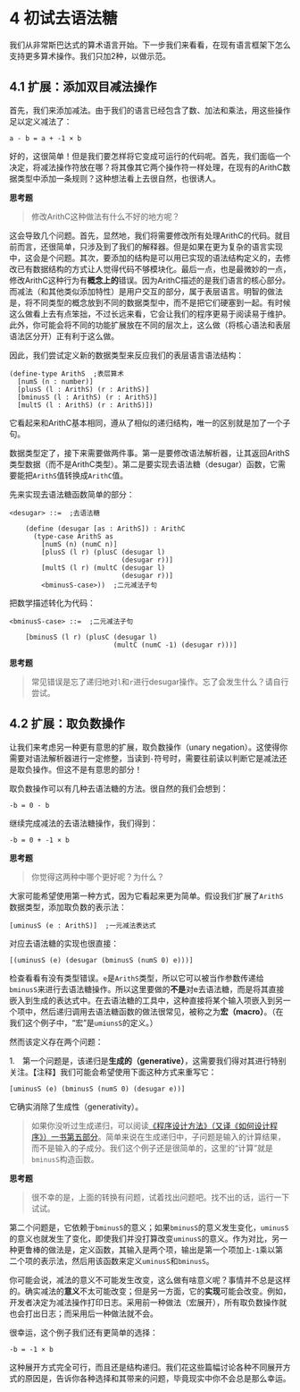 # 4 初试去语法糖

我们从非常斯巴达式的算术语言开始。下一步我们来看看，在现有语言框架下怎么支持更多算术操作。我们只加2种，以做示范。

## 4.1 扩展：添加双目减法操作

首先，我们来添加减法。由于我们的语言已经包含了数、加法和乘法，用这些操作足以定义减法了：

```text
a - b = a + -1 × b
```

好的，这很简单！但是我们要怎样将它变成可运行的代码呢。首先，我们面临一个决定，将减法操作符放在哪？将其像其它两个操作符一样处理，在现有的ArithC数据类型中添加一条规则？这种想法看上去很自然，也很诱人。

__思考题__

> 修改ArithC这种做法有什么不好的地方呢？

这会导致几个问题。首先，显然地，我们将需要修改所有处理ArithC的代码。就目前而言，还很简单，只涉及到了我们的解释器。但是如果在更为复杂的语言实现中，这会是个问题。其次，要添加的结构是可以用已实现的语法结构定义的，去修改已有数据结构的方式让人觉得代码不够模块化。最后一点，也是最微妙的一点，修改ArithC这种行为有**概念上的**错误。因为ArithC描述的是我们语言的核心部分。而减法（和其他类似添加特性）是用户交互的部分，属于表层语言。明智的做法是，将不同类型的概念放到不同的数据类型中，而不是把它们硬塞到一起。有时候这么做看上去有点笨拙，不过长远来看，它会让我们的程序更易于阅读易于维护。此外，你可能会将不同的功能扩展放在不同的层次上，这么做（将核心语法和表层语法区分开）正有利于这么做。

因此，我们尝试定义新的数据类型来反应我们的表层语言语法结构：

```racket
(define-type ArithS  ;表层算术
  [numS (n : number)]
  [plusS (l : ArithS) (r : ArithS)]
  [bminusS (l : ArithS) (r : ArithS)]
  [multS (l : ArithS) (r : ArithS)])
```

它看起来和ArithC基本相同，遵从了相似的递归结构，唯一的区别就是加了一个子句。

数据类型定了，接下来需要做两件事。第一是要修改语法解析器，让其返回ArithS类型数据（而不是ArithC类型）。第二是要实现去语法糖（desugar）函数，它需要能把`ArithS`值转换成`ArithC`值。

先来实现去语法糖函数简单的部分：

```racket
<desugar> ::=  ;去语法糖

    (define (desugar [as : ArithS]) : ArithC
      (type-case ArithS as
        [numS (n) (numC n)]
        [plusS (l r) (plusC (desugar l)
                            (desugar r))]
        [multS (l r) (multC (desugar l)
                            (desugar r))]
        <bminusS-case>))  ;二元减法子句
```

把数学描述转化为代码：

```racket
<bminusS-case> ::=  ;二元减法子句

    [bminusS (l r) (plusC (desugar l)
                          (multC (numC -1) (desugar r)))]
```

__思考题__

> ️常见错误是忘了递归地对`l`和`r`进行desugar操作。忘了会发生什么？请自行尝试。

## 4.2 扩展：取负数操作

让我们来考虑另一种更有意思的扩展，取负数操作（unary negation）。这使得你需要对语法解析器进行一定修整，当读到`-`符号时，需要往前读以判断它是减法还是取负操作。但这不是有意思的部分！

取负数操作可以有几种去语法糖的方法。很自然的我们会想到：

```text
-b = 0 - b
```

继续完成减法的去语法糖操作，我们得到：

```text
-b = 0 + -1 × b
```

__思考题__

> 你觉得这两种中哪个更好呢？为什么？

大家可能希望使用第一种方式，因为它看起来更为简单。假设我们扩展了`ArithS`数据类型，添加取负数的表示法：

```racket
[uminusS (e : ArithS)]  ;一元减法表达式
```

对应去语法糖的实现也很直接：

```racket
[(uminusS (e) (desugar (bminusS (numS 0) e)))]
```

检查看看有没有类型错误。`e`是`ArithS`类型，所以它可以被当作参数传递给`bminusS`来进行去语法糖操作。所以这里要做的**不是**对e去语法糖，而是将其直接嵌入到生成的表达式中。在去语法糖的工具中，这种直接将某个输入项嵌入到另一个项中，然后递归调用去语法糖函数的做法很常见，被称之为**宏（macro）**。（在我们这个例子中，“宏”是`umiunsS`的定义。）

然而该定义存在两个问题：

1.　第一个问题是，该递归是**生成的（generative）**，这需要我们得对其进行特别关注。【注释】我们可能会希望使用下面这种方式来重写它：

```racket
[uminusS (e) (bminusS (numS 0) (desugar e))]
```

它确实消除了生成性（generativity）。

> 如果你没听过生成递归，可以阅读[《程序设计方法》（又译《如何设计程序》）一书第五部分](http://www.ccs.neu.edu/home/matthias/HtDP2e/part_five.html)。简单来说在生成递归中，子问题是输入的计算结果，而不是输入的子成分。我们这个例子还是很简单的，这里的“计算”就是`bminusS`构造函数。

__思考题__

> 很不幸的是，上面的转换有问题，试着找出问题吧。找不出的话，运行一下试试。

第二个问题是，它依赖于`bminusS`的意义；如果`bminusS`的意义发生变化，`uminusS`的意义也就发生了变化，即使我们并没打算改变`uminusS`的意义。作为对比，另一种更鲁棒的做法是，定义函数，其输入是两个项，输出是第一个项加上`-1`乘以第二个项的表示法，然后用该函数来定义`uminusS`和`bminusS`。

你可能会说，减法的意义不可能发生改变，这么做有啥意义呢？事情并不总是这样的。确实减法的**意义**不太可能改变；但是另一方面，它的**实现**可能会改变。例如，开发者决定为减法操作打印日志。采用前一种做法（宏展开），所有取负数操作就也会打出日志；而采用后一种做法就不会。

很幸运，这个例子我们还有更简单的选择：

```text
-b = -1 × b
```

这种展开方式完全可行，而且还是结构递归。我们花这些篇幅讨论各种不同展开方式的原因是，告诉你各种选择和其带来的问题，毕竟现实中你不会总是那么幸运。
